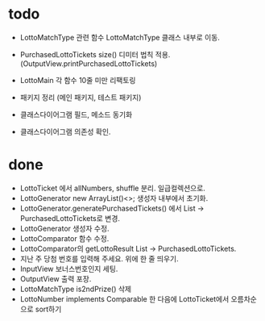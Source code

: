 # todo
- LottoMatchType 관련 함수 LottoMatchType 클래스 내부로 이동.
  
- PurchasedLottoTickets size() 디미터 법칙 적용. (OutputView.printPurchasedLottoTickets)
- LottoMain 각 함수 10줄 미만 리팩토링
  
- 패키지 정리 (메인 패키지, 테스트 패키지)
  
- 클래스다이어그램 필드, 메소드 동기화
- 클래스다이어그램 의존성 확인.


# done
- LottoTicket 에서 allNumbers, shuffle 분리. 일급컬렉션으로.
- LottoGenerator new ArrayList()<>; 생성자 내부에서 초기화.
- LottoGenerator.generatePurchasedTickets() 에서 List<LottoTicket> -> PurchasedLottoTickets로 변경.
- LottoGenerator 생성자 수정.
- LottoComparator 함수 수정.
- LottoComparator의 getLottoResult List<LottoTicket> -> PurchasedLottoTickets.
- 지난 주 당첨 번호를 입력해 주세요. 위에 한 줄 띄우기.
- InputView 보너스번호인지 세팅.
- OutputView 출력 포장.
- LottoMatchType is2ndPrize() 삭제
- LottoNumber implements Comparable 한 다음에 LottoTicket에서 오름차순으로 sort하기